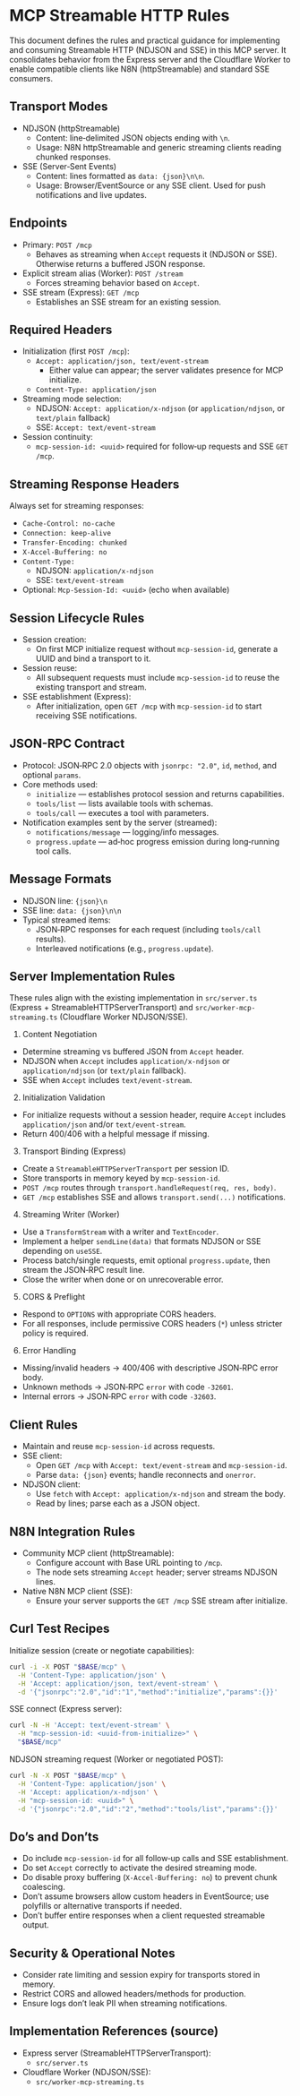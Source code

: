 # MCP Streamable HTTP Rules

This document defines the rules and practical guidance for implementing and consuming Streamable HTTP (NDJSON and SSE) in this MCP server. It consolidates behavior from the Express server and the Cloudflare Worker to enable compatible clients like N8N (httpStreamable) and standard SSE consumers.

## Transport Modes

- NDJSON (httpStreamable)
  - Content: line‑delimited JSON objects ending with `\n`.
  - Usage: N8N httpStreamable and generic streaming clients reading chunked responses.
- SSE (Server‑Sent Events)
  - Content: lines formatted as `data: {json}\n\n`.
  - Usage: Browser/EventSource or any SSE client. Used for push notifications and live updates.

## Endpoints

- Primary: `POST /mcp`
  - Behaves as streaming when `Accept` requests it (NDJSON or SSE). Otherwise returns a buffered JSON response.
- Explicit stream alias (Worker): `POST /stream`
  - Forces streaming behavior based on `Accept`.
- SSE stream (Express): `GET /mcp`
  - Establishes an SSE stream for an existing session.

## Required Headers

- Initialization (first `POST /mcp`):
  - `Accept: application/json, text/event-stream`
    - Either value can appear; the server validates presence for MCP initialize.
  - `Content-Type: application/json`
- Streaming mode selection:
  - NDJSON: `Accept: application/x-ndjson` (or `application/ndjson`, or `text/plain` fallback)
  - SSE: `Accept: text/event-stream`
- Session continuity:
  - `mcp-session-id: <uuid>` required for follow‑up requests and SSE `GET /mcp`.

## Streaming Response Headers

Always set for streaming responses:

- `Cache-Control: no-cache`
- `Connection: keep-alive`
- `Transfer-Encoding: chunked`
- `X-Accel-Buffering: no`
- `Content-Type:`
  - NDJSON: `application/x-ndjson`
  - SSE: `text/event-stream`
- Optional: `Mcp-Session-Id: <uuid>` (echo when available)

## Session Lifecycle Rules

- Session creation:
  - On first MCP initialize request without `mcp-session-id`, generate a UUID and bind a transport to it.
- Session reuse:
  - All subsequent requests must include `mcp-session-id` to reuse the existing transport and stream.
- SSE establishment (Express):
  - After initialization, open `GET /mcp` with `mcp-session-id` to start receiving SSE notifications.

## JSON-RPC Contract

- Protocol: JSON‑RPC 2.0 objects with `jsonrpc: "2.0"`, `id`, `method`, and optional `params`.
- Core methods used:
  - `initialize` — establishes protocol session and returns capabilities.
  - `tools/list` — lists available tools with schemas.
  - `tools/call` — executes a tool with parameters.
- Notification examples sent by the server (streamed):
  - `notifications/message` — logging/info messages.
  - `progress.update` — ad‑hoc progress emission during long‑running tool calls.

## Message Formats

- NDJSON line: `{json}\n`
- SSE line: `data: {json}\n\n`
- Typical streamed items:
  - JSON‑RPC responses for each request (including `tools/call` results).
  - Interleaved notifications (e.g., `progress.update`).

## Server Implementation Rules

These rules align with the existing implementation in `src/server.ts` (Express + StreamableHTTPServerTransport) and `src/worker-mcp-streaming.ts` (Cloudflare Worker NDJSON/SSE).

1) Content Negotiation
- Determine streaming vs buffered JSON from `Accept` header.
- NDJSON when `Accept` includes `application/x-ndjson` or `application/ndjson` (or `text/plain` fallback).
- SSE when `Accept` includes `text/event-stream`.

2) Initialization Validation
- For initialize requests without a session header, require `Accept` includes `application/json` and/or `text/event-stream`.
- Return 400/406 with a helpful message if missing.

3) Transport Binding (Express)
- Create a `StreamableHTTPServerTransport` per session ID.
- Store transports in memory keyed by `mcp-session-id`.
- `POST /mcp` routes through `transport.handleRequest(req, res, body)`.
- `GET /mcp` establishes SSE and allows `transport.send(...)` notifications.

4) Streaming Writer (Worker)
- Use a `TransformStream` with a writer and `TextEncoder`.
- Implement a helper `sendLine(data)` that formats NDJSON or SSE depending on `useSSE`.
- Process batch/single requests, emit optional `progress.update`, then stream the JSON‑RPC result line.
- Close the writer when done or on unrecoverable error.

5) CORS & Preflight
- Respond to `OPTIONS` with appropriate CORS headers.
- For all responses, include permissive CORS headers (`*`) unless stricter policy is required.

6) Error Handling
- Missing/invalid headers → 400/406 with descriptive JSON‑RPC error body.
- Unknown methods → JSON‑RPC `error` with code `-32601`.
- Internal errors → JSON‑RPC `error` with code `-32603`.

## Client Rules

- Maintain and reuse `mcp-session-id` across requests.
- SSE client:
  - Open `GET /mcp` with `Accept: text/event-stream` and `mcp-session-id`.
  - Parse `data: {json}` events; handle reconnects and `onerror`.
- NDJSON client:
  - Use `fetch` with `Accept: application/x-ndjson` and stream the body.
  - Read by lines; parse each as a JSON object.

## N8N Integration Rules

- Community MCP client (httpStreamable):
  - Configure account with Base URL pointing to `/mcp`.
  - The node sets streaming `Accept` header; server streams NDJSON lines.
- Native N8N MCP client (SSE):
  - Ensure your server supports the `GET /mcp` SSE stream after initialize.

## Curl Test Recipes

Initialize session (create or negotiate capabilities):

```bash
curl -i -X POST "$BASE/mcp" \
  -H 'Content-Type: application/json' \
  -H 'Accept: application/json, text/event-stream' \
  -d '{"jsonrpc":"2.0","id":"1","method":"initialize","params":{}}'
```

SSE connect (Express server):

```bash
curl -N -H 'Accept: text/event-stream' \
  -H "mcp-session-id: <uuid-from-initialize>" \
  "$BASE/mcp"
```

NDJSON streaming request (Worker or negotiated POST):

```bash
curl -N -X POST "$BASE/mcp" \
  -H 'Content-Type: application/json' \
  -H 'Accept: application/x-ndjson' \
  -H "mcp-session-id: <uuid>" \
  -d '{"jsonrpc":"2.0","id":"2","method":"tools/list","params":{}}'
```

## Do’s and Don’ts

- Do include `mcp-session-id` for all follow‑up calls and SSE establishment.
- Do set `Accept` correctly to activate the desired streaming mode.
- Do disable proxy buffering (`X-Accel-Buffering: no`) to prevent chunk coalescing.
- Don’t assume browsers allow custom headers in EventSource; use polyfills or alternative transports if needed.
- Don’t buffer entire responses when a client requested streamable output.

## Security & Operational Notes

- Consider rate limiting and session expiry for transports stored in memory.
- Restrict CORS and allowed headers/methods for production.
- Ensure logs don’t leak PII when streaming notifications.

## Implementation References (source)

- Express server (StreamableHTTPServerTransport):
  - `src/server.ts`
- Cloudflare Worker (NDJSON/SSE):
  - `src/worker-mcp-streaming.ts`

